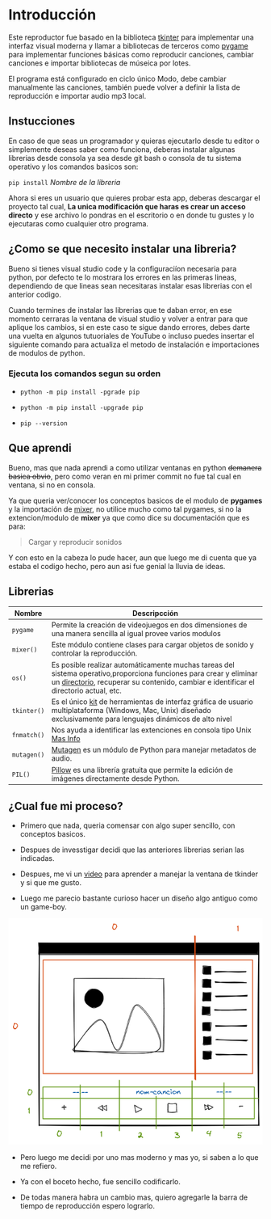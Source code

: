 # Introducción
Este reproductor fue basado en la biblioteca [tkinter](https://docs.python.org/es/3/library/tkinter.html) para implementar una interfaz visual moderna y llamar a bibliotecas de terceros como [pygame](https://www.pygame.org/docs/) para implementar funciones básicas como reproducir canciones, cambiar canciones e importar bibliotecas de múseica por lotes. 

El programa está configurado en ciclo único Modo, debe cambiar manualmente las canciones, también puede volver a definir la lista de reproducción e importar audio mp3 local.

## Instucciones
En caso de que seas un programador y quieras ejecutarlo desde tu editor o simplemente deseas saber como funciona, deberas instalar algunas librerias desde consola ya sea desde git bash o consola de tu sistema operativo y los comandos basicos son:

`pip install` *Nombre de la libreria*

Ahora si eres un usuario que quieres probar esta app, deberas descargar el proyecto tal cual, **La unica modificación que haras es crear un acceso directo** y ese archivo lo pondras en el escritorio o en donde tu gustes y lo ejecutaras como cualquier otro programa.

## ¿Como se que necesito instalar una libreria?
Bueno si tienes visual studio code y la configuraciíon necesaria para python, por defecto te lo mostrara los errores en las primeras lineas, dependiendo de que lineas sean necesitaras instalar esas librerias con el anterior codigo.

Cuando termines de instalar las librerias que te daban error, en ese momento cerraras la ventana de visual studio y volver a entrar para que aplique los cambios, si en este caso te sigue dando errores, debes darte una vuelta en algunos tutuoriales de YouTube o incluso puedes insertar el siguiente comando para actualiza el metodo de instalación e importaciones de modulos de python.

### Ejecuta los comandos segun su orden

- `python -m pip install -pgrade pip`

- `python -m pip install -upgrade pip`

- `pip --version`

## Que aprendi
Bueno, mas que nada aprendi a como utilizar ventanas en python ~~demanera basica obvio~~, pero como veran en mi primer commit no fue tal cual en ventana, si no en consola.

Ya que queria ver/conocer los conceptos basicos de el modulo de **pygames** y la importación de [mixer](https://www.pygame.org/docs/ref/mixer.html), no utilice mucho como tal pygames, si no la extencion/modulo de **mixer** ya que como dice su documentación que es para:

>Cargar y reproducir sonidos

Y con esto en la cabeza lo pude hacer, aun que luego me di cuenta que ya estaba el codigo hecho, pero aun asi fue genial la lluvia de ideas.

## Librerias
| **Nombre**  | **Descripcción**  |
| ------------ | ------------ |
| `pygame`   | Permite la creación de videojuegos en dos dimensiones de una manera sencilla al igual provee varios modulos |
| `mixer()`  | Este módulo contiene clases para cargar objetos de sonido y controlar la reproducción.  |
| `os()`  | Es posible realizar automáticamente muchas tareas del sistema operativo,proporciona funciones para crear y eliminar un [directorio](https://docs.python.org/es/3.10/library/os.html#module-os), recuperar su contenido, cambiar e identificar el directorio actual, etc.  |
| `tkinter()`  | Es el único [kit](https://docs.python.org/es/3/library/tkinter.html) de herramientas de interfaz gráfica de usuario multiplataforma (Windows, Mac, Unix) diseñado exclusivamente para lenguajes dinámicos de alto nivel  |
| `fnmatch()`  | Nos ayuda a identificar las extenciones en consola tipo Unix [Mas Info](https://docs.python.org/es/3.8/library/fnmatch.html#module-fnmatch) |
| `mutagen()`  | [Mutagen](https://mutagen.readthedocs.io/en/latest/) es un módulo de Python para manejar metadatos de audio.  |
| `PIL()`  | [Pillow](http://pillow.readthedocs.org/en/latest/) es una librería gratuita que permite la edición de imágenes directamente desde Python.  |

## ¿Cual fue mi proceso?
- Primero que nada, queria comensar con algo super sencillo, con conceptos basicos.

- Despues de invesstigar decidi que las anteriores librerias serian las indicadas.

- Despues, me vi un [video](https://www.youtube.com/watch?v=YXPyB4XeYLA) para aprender a manejar la ventana de tkinder y si que me gusto.

- Luego me parecio bastante curioso hacer un diseño algo antiguo como un game-boy.

![](https://github.com/TomEd01/Python-Music-Player/blob/main/icons/app.png)

- Pero luego me decidi por uno mas moderno y mas yo, si saben a lo que me refiero.

- Ya con el boceto hecho, fue sencillo codificarlo.

- De todas manera habra un cambio mas, quiero agregarle la barra de tiempo de reproducción espero lograrlo.